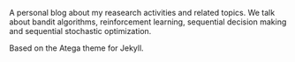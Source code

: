 A personal blog about my reasearch activities and related topics. We talk about bandit algorithms, reinforcement learning, sequential decision making and sequential stochastic optimization.

Based on the Atega theme for Jekyll.
